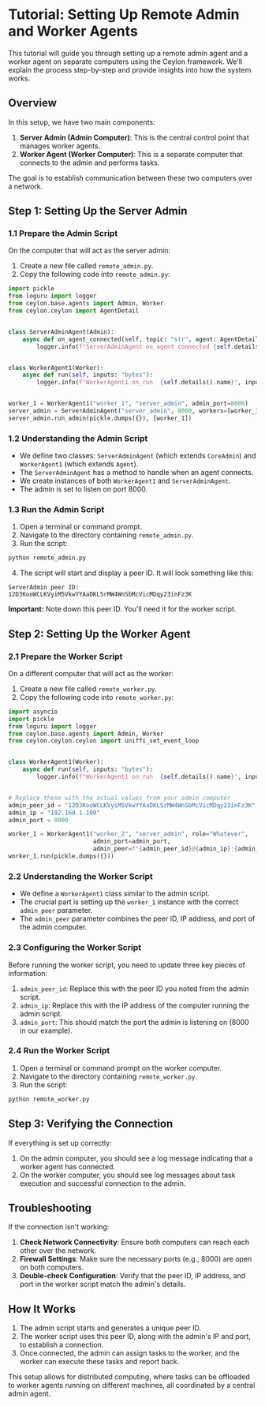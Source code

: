 # Tutorial: Setting Up Remote Admin and Worker Agents

This tutorial will guide you through setting up a remote admin agent and a worker agent on separate computers using the
Ceylon framework. We'll explain the process step-by-step and provide insights into how the system works.

## Overview

In this setup, we have two main components:

1. **Server Admin (Admin Computer)**: This is the central control point that manages worker agents.
2. **Worker Agent (Worker Computer)**: This is a separate computer that connects to the admin and performs tasks.

The goal is to establish communication between these two computers over a network.

## Step 1: Setting Up the Server Admin

### 1.1 Prepare the Admin Script

On the computer that will act as the server admin:

1. Create a new file called `remote_admin.py`.
2. Copy the following code into `remote_admin.py`:

```python
import pickle
from loguru import logger
from ceylon.base.agents import Admin, Worker
from ceylon.ceylon import AgentDetail


class ServerAdminAgent(Admin):
    async def on_agent_connected(self, topic: "str", agent: AgentDetail):
        logger.info(f"ServerAdminAgent on_agent_connected {self.details().name}", agent.id, agent.name, agent.role)


class WorkerAgent1(Worker):
    async def run(self, inputs: "bytes"):
        logger.info(f"WorkerAgent1 on_run  {self.details().name}", inputs)


worker_1 = WorkerAgent1("worker_1", "server_admin", admin_port=8000)
server_admin = ServerAdminAgent("server_admin", 8000, workers=[worker_1])
server_admin.run_admin(pickle.dumps({}), [worker_1])
```

### 1.2 Understanding the Admin Script

- We define two classes: `ServerAdminAgent` (which extends `CoreAdmin`) and `WorkerAgent1` (which extends `Agent`).
- The `ServerAdminAgent` has a method to handle when an agent connects.
- We create instances of both `WorkerAgent1` and `ServerAdminAgent`.
- The admin is set to listen on port 8000.

### 1.3 Run the Admin Script

1. Open a terminal or command prompt.
2. Navigate to the directory containing `remote_admin.py`.
3. Run the script:

```bash
python remote_admin.py
```

4. The script will start and display a peer ID. It will look something like this:

```
ServerAdmin peer ID: 12D3KooWCLKVyiM5VkwYYAaDKL5rMW4WnSbMcVicMDqy23inFz3K
```

**Important:** Note down this peer ID. You'll need it for the worker script.

## Step 2: Setting Up the Worker Agent

### 2.1 Prepare the Worker Script

On a different computer that will act as the worker:

1. Create a new file called `remote_worker.py`.
2. Copy the following code into `remote_worker.py`:

```python
import asyncio
import pickle
from loguru import logger
from ceylon.base.agents import Admin, Worker
from ceylon.ceylon.ceylon import uniffi_set_event_loop


class WorkerAgent1(Worker):
    async def run(self, inputs: "bytes"):
        logger.info(f"WorkerAgent1 on_run  {self.details().name}", inputs)


# Replace these with the actual values from your admin computer
admin_peer_id = "12D3KooWCLKVyiM5VkwYYAaDKL5rMW4WnSbMcVicMDqy23inFz3K"
admin_ip = "192.168.1.100"
admin_port = 8000

worker_1 = WorkerAgent1("worker_2", "server_admin", role="Whatever",
                        admin_port=admin_port,
                        admin_peer=f"{admin_peer_id}@{admin_ip}:{admin_port}")
worker_1.run(pickle.dumps({}))
```

### 2.2 Understanding the Worker Script

- We define a `WorkerAgent1` class similar to the admin script.
- The crucial part is setting up the `worker_1` instance with the correct `admin_peer` parameter.
- The `admin_peer` parameter combines the peer ID, IP address, and port of the admin computer.

### 2.3 Configuring the Worker Script

Before running the worker script, you need to update three key pieces of information:

1. `admin_peer_id`: Replace this with the peer ID you noted from the admin script.
2. `admin_ip`: Replace this with the IP address of the computer running the admin script.
3. `admin_port`: This should match the port the admin is listening on (8000 in our example).

### 2.4 Run the Worker Script

1. Open a terminal or command prompt on the worker computer.
2. Navigate to the directory containing `remote_worker.py`.
3. Run the script:

```bash
python remote_worker.py
```

## Step 3: Verifying the Connection

If everything is set up correctly:

1. On the admin computer, you should see a log message indicating that a worker agent has connected.
2. On the worker computer, you should see log messages about task execution and successful connection to the admin.

## Troubleshooting

If the connection isn't working:

1. **Check Network Connectivity**: Ensure both computers can reach each other over the network.
2. **Firewall Settings**: Make sure the necessary ports (e.g., 8000) are open on both computers.
3. **Double-check Configuration**: Verify that the peer ID, IP address, and port in the worker script match the admin's
   details.

## How It Works

1. The admin script starts and generates a unique peer ID.
2. The worker script uses this peer ID, along with the admin's IP and port, to establish a connection.
3. Once connected, the admin can assign tasks to the worker, and the worker can execute these tasks and report back.

This setup allows for distributed computing, where tasks can be offloaded to worker agents running on different
machines, all coordinated by a central admin agent.